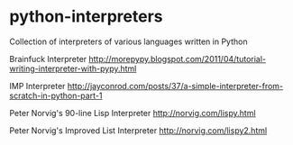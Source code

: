 python-interpreters
===================

Collection of interpreters of various languages written in Python

Brainfuck Interpreter
http://morepypy.blogspot.com/2011/04/tutorial-writing-interpreter-with-pypy.html

IMP Interpreter
http://jayconrod.com/posts/37/a-simple-interpreter-from-scratch-in-python-part-1

Peter Norvig's 90-line Lisp Interpreter
http://norvig.com/lispy.html

Peter Norvig's Improved List Interpreter
http://norvig.com/lispy2.html

